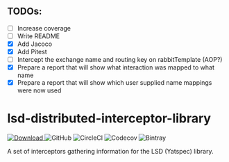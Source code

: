## TODOs:
- [ ] Increase coverage
- [ ] Write README
- [x] Add Jacoco
- [x] Add Pitest
- [ ] Intercept the exchange name and routing key on rabbitTemplate (AOP?)
- [x] Prepare a report that will show what interaction was mapped to what name
- [x] Prepare a report that will show which user supplied name mappings were now used

# lsd-distributed-interceptor-library 
[ ![Download](https://api.bintray.com/packages/integreety/open/lsd-distributed-interceptor-library/images/download.svg) ](https://bintray.com/integreety/open/lsd-distributed-interceptor-library/_latestVersion)
![GitHub](https://img.shields.io/github/license/integreety/lsd-distributed-interceptor-library) 
![CircleCI](https://img.shields.io/circleci/build/gh/integreety/lsd-distributed-interceptor-library)
![Codecov](https://img.shields.io/codecov/c/github/integreety/lsd-distributed-interceptor-library)
![Bintray](https://img.shields.io/bintray/dt/integreety/open/lsd-distributed-interceptor-library)

A set of interceptors gathering information for the LSD (Yatspec) library.
